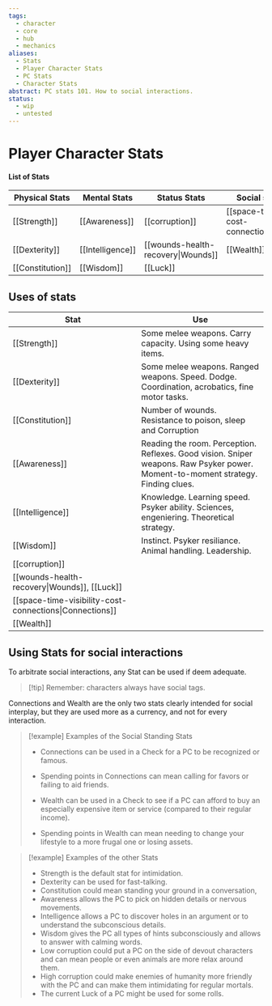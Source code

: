 ```yaml
---
tags:
  - character
  - core
  - hub
  - mechanics
aliases:
  - Stats
  - Player Character Stats
  - PC Stats
  - Character Stats
abstract: PC stats 101. How to social interactions.
status:
  - wip
  - untested
---
```

# Player Character Stats
#### List of Stats

| Physical Stats   | Mental Stats     | Status Stats                          | Social standing Stats                                        |
| ---------------- | ---------------- | ------------------------------------- | ------------------------------------------------------------ |
| [[Strength]]     | [[Awareness]]    | [[corruption]]                        | [[space-time-visibility-cost-connections\|Connections]] |
| [[Dexterity]]    | [[Intelligence]] | [[wounds-health-recovery\|Wounds]] | [[Wealth]]                                                   |
| [[Constitution]] | [[Wisdom]]       | [[Luck]]                              |                                                              |
## Uses of stats

| Stat                                                         | Use                                                                                                                              |
| ------------------------------------------------------------ | -------------------------------------------------------------------------------------------------------------------------------- |
| [[Strength]]                                                 | Some melee weapons. Carry capacity. Using some heavy items.                                                                      |
| [[Dexterity]]                                                | Some melee weapons. Ranged weapons. Speed. Dodge. Coordination, acrobatics, fine motor tasks.                                    |
| [[Constitution]]                                             | Number of wounds. Resistance to poison, sleep and Corruption                                                                     |
| [[Awareness]]                                                | Reading the room. Perception. Reflexes. Good vision. Sniper weapons. Raw Psyker power. Moment-to-moment strategy. Finding clues. |
| [[Intelligence]]                                             | Knowledge. Learning speed. Psyker ability. Sciences, engeniering. Theoretical strategy.                                          |
| [[Wisdom]]                                                   | Instinct. Psyker resiliance. Animal handling. Leadership.                                                                        |
| [[corruption]]                                               |                                                                                                                                  |
| [[wounds-health-recovery\|Wounds]], [[Luck]]              |                                                                                                                                  |
| [[space-time-visibility-cost-connections\|Connections]] |                                                                                                                                  |
| [[Wealth]]                                                   |                                                                                                                                  |

## Using Stats for social interactions
To arbitrate social interactions, any Stat can be used if deem adequate.

> [!tip] Remember: characters always have social tags.

Connections and Wealth are the only two stats clearly intended for social interplay, but they are used more as a currency, and not for every interaction.

> [!example] Examples of the Social Standing Stats
> - Connections can be used in a Check for a PC to be recognized or famous.
> - Spending points in Connections can mean calling for favors or failing to aid friends.
> 
> - Wealth can be used in a Check to see if a PC can afford to buy an especially expensive item or service (compared to their regular income).
> - Spending points in Wealth can mean needing to change your lifestyle to a more frugal one or losing assets.

> [!example] Examples of the other Stats
> - Strength is the default stat for intimidation.
> - Dexterity can be used for fast-talking.
> - Constitution could mean standing your ground in a conversation,
> - Awareness allows the PC to pick on hidden details or nervous movements.
> - Intelligence allows a PC to discover holes in an argument or to understand the subconscious details.
> - Wisdom gives the PC all types of hints subconsciously and allows to answer with calming words.
> - Low corruption could put a PC on the side of devout characters and can mean people or even animals are more relax around them.
> - High corruption could make enemies of humanity more friendly with the PC and can make them intimidating for regular mortals.
> - The current Luck of a PC might be used for some rolls.